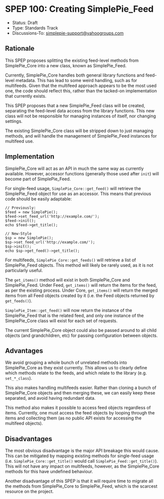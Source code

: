 SPEP 100: Creating SimplePie_Feed
=================================
- Status: Draft
- Type: Standards Track
- Discussions-To: simplepie-support@yahoogroups.com

## Rationale
This SPEP proposes splitting the existing feed-level methods from
SimplePie_Core into a new class, known as SimplePie_Feed.

Currently, SimplePie_Core handles both general library functions and
feed-level metadata. This has lead to some weird handling, such as for
multifeeds. Given that the multifeed approach appears to be the most
used one, the code should reflect this, rather than the tacked-on
implementation that currently exists.

This SPEP proposes that a new SimplePie_Feed class will be created,
separating the feed-level data access from the library functions. This
new class will not be responsible for managing instances of itself,
nor changing settings.

The existing SimplePie_Core class will be stripped down to just
managing methods, and will handle the management of SimplePie_Feed
instances for multifeed use.

## Implementation
SimplePie_Core will act as an API in much the same way as currently
available. However, accessor functions (generally those used after
`init`) will become part of SimplePie_Feed.

For single-feed usage, `SimplePie_Core::get_feed()` will retrieve the
SimplePie_Feed object for use as an accessor. This means that previous
code should be easily adaptable:

	// Previously:
	$feed = new SimplePie();
	$feed->set_feed_url('http://example.com/');
	$feed->init();
	echo $feed->get_title();

	// New-Style
	$sp = new SimplePie();
	$sp->set_feed_url('http://example.com/');
	$sp->init();
	echo $sp->get_feed()->get_title();

For multifeeds, `SimplePie_Core::get_feeds()` will retrieve a list of
SimplePie_Feed objects. This method will likely be rarely used, as it
is not particularly useful.

The `get_items()` method will exist in both SimplePie_Core and
SimplePie_Feed. Under Feed, `get_items()` will return the items for
the feed, as per the existing process. Under Core, `get_items()` will
return the merged items from all Feed objects created by it (i.e. the
Feed objects returned by `get_feeds()`).

`SimplePie_Item::get_feed()` will now return the instance of the
SimplePie_Feed that is the related feed, and only one instance of the
SimplePie_Core class will exist for each set of requests.

The current SimplePie_Core object could also be passed around to all
child objects (and grandchildren, etc) for passing configuration
between objects.

## Advantages
We avoid grouping a whole bunch of unrelated methods into
SimplePie_Core as they exist currently. This allows us to clearly
define which methods relate to the feeds, and which relate to the
library (e.g. `set_*_class`).

This also makes handling multifeeds easier. Rather than cloning a
bunch of SimplePie_Core objects and then merging these, we can easily
keep these separated, and avoid having redundant data.

This method also makes it possible to access feed objects regardless
of items. Currently, one must access the feed objects by looping
through the items and collecting them (as no public API exists for
accessing the multifeed objects).

## Disadvantages
The most obvious disadvantage is the major API breakage this would
cause. This can be mitigated by mapping existing methods for
single-feed usage (i.e. `SimplePie_Core::get_title()` would call
`SimplePie_Feed::get_title()`). This will not have any impact on
multifeeds, however, as the SimplePie_Core methods for this have
undefined behaviour.

Another disadvantage of this SPEP is that it will require time to
migrate all the methods from SimplePie_Core to SimplePie_Feed, which
is the scarcest resource on the project.